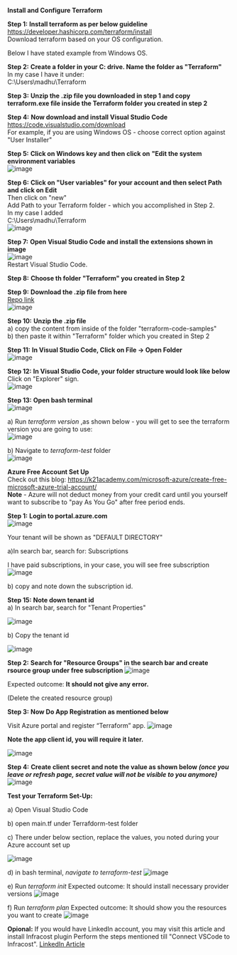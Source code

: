 **Install and Configure Terraform**

**Step 1:** **Install terraform as per below guideline**
https://developer.hashicorp.com/terraform/install <br/>
Download terraform based on your OS configuration. <br/>

Below I have stated example from Windows OS. <br/>

**Step 2:** **Create a folder in your C: drive. Name the folder as "Terraform"** <br/>
In my case I have it under: <br/>
C:\Users\madhu\Terraform <br/>

**Step 3:** **Unzip the .zip file you downloaded in step 1 and copy terraform.exe file inside the Terraform folder you created in step 2** <br/>

**Step 4:** **Now download and install Visual Studio Code** <br/>
https://code.visualstudio.com/download <br/>
For example, if you are using Windows OS - choose correct option against "User Installer" <br/>

**Step 5:** **Click on Windows key and then click on** **"Edit the system environment variables** <br/>
![image](https://github.com/user-attachments/assets/6f15a7b4-dd16-48cc-bcf2-e30a436df21c) <br/>

**Step 6:** **Click on "User variables" for your account and then select Path and click on Edit** <br/>
Then click on "new" <br/>
Add Path to your Terraform folder - which you accomplished in Step 2. <br/>
In my case I added <br/>
C:\Users\madhu\Terraform <br/>
![image](https://github.com/user-attachments/assets/69ec8bca-ab9a-4ee6-ad6f-2c66c6ccef31) <br/>

**Step 7:** **Open Visual Studio Code and install the extensions shown in image**  <br/>
![image](https://github.com/user-attachments/assets/51d628bb-5c35-4db9-872e-7f80bf1c5ea7)  <br/>
Restart Visual Studio Code. <br/>

**Step 8:** **Choose th folder "Terraform" you created in Step 2**  <br/>

**Step 9:** **Download the .zip file from here**  <br/>
[Repo link](https://github.com/madhubanti0007/terraform-code-samples)  <br/>
![image](https://github.com/user-attachments/assets/f5ed5c83-904a-41fa-b397-c3b289924734)  <br/>

**Step 10:**  **Unzip the .zip file** <br/>
a) copy the content from inside of the folder "terraform-code-samples" <br/>
b) then paste it within "Terraform" folder which you created in Step 2 <br/>

**Step 11:** **In Visual Studio Code, Click on File -> Open Folder**   <br/>
![image](https://github.com/user-attachments/assets/bfb1aa65-31cf-48b4-bd80-490effbc2410)  <br/>

**Step 12:** **In Visual Studio Code, your folder structure would look like below** <br/>
Click on "Explorer" sign. <br/>
![image](https://github.com/user-attachments/assets/24c163f8-4805-4f67-98cf-f05c2e533a15) <br/>

**Step 13:** **Open bash terminal** <br/>
![image](https://github.com/user-attachments/assets/0a48d89a-ed0a-4ca0-b30e-c075d671d951) <br/>

a) Run _terraform version_ ,as shown below - you will get to see the terraform version you are going to use: <br/>
![image](https://github.com/user-attachments/assets/3076c94f-f771-43f3-8b8e-0c8d62cbb6cb) <br/>

b) Navigate to _terraform-test_ folder <br/>
![image](https://github.com/user-attachments/assets/4febcdb7-9701-436d-a2ea-0d9f3bed8a8c) <br/>

**Azure Free Account Set Up** <br/>
Check out this blog: https://k21academy.com/microsoft-azure/create-free-microsoft-azure-trial-account/ <br/>
**Note** - Azure will not deduct money from your credit card until you yourself want to subscribe to "pay As You Go" after free period ends. <br/>

**Step 1:** **Login to portal.azure.com** <br/>
![image](https://github.com/user-attachments/assets/da832553-55ef-4f80-93f1-8fbcf4b3a62d) <br/>

Your tenant will be shown as "DEFAULT DIRECTORY" <br/>

a)In search bar, search for: Subscriptions <br/>

I have paid subscriptions, in your case, you will see free subscription <br/>
![image](https://github.com/user-attachments/assets/18750a9f-f178-414f-b860-abfa79952e0d) <br/>

b) copy and note down the subscription id. <br/>

**Step 15:** **Note down tenant id** <br/>
a) In search bar, search for  "Tenant Properties" <br/>

![image](https://github.com/user-attachments/assets/697976d9-9767-40a5-bdd9-da1f9a3ffc58)


b) Copy the tenant id

![image](https://github.com/user-attachments/assets/a4a5785e-ad7e-476e-9688-f2f7fe8a6984)

**Step 2:** **Search for "Resource Groups" in the search bar and create rsource group under free subscription**
![image](https://github.com/user-attachments/assets/812bbf3a-6262-4237-aa7a-0029d8ee46eb)

Expected outcome: **It should not give any error.**

(Delete the created resource group)

**Step 3:** **Now Do App Registration  as mentioned below**

Visit Azure portal and register “Terraform” app.
![image](https://github.com/user-attachments/assets/d082a8ea-6333-4f5b-86a6-7cb73647bad5)

**Note the app client id, you will require it later.**

![image](https://github.com/user-attachments/assets/82434a47-9a97-465b-adec-864737ba6699)

**Step 4:** **Create client secret and note the value as shown below _(once you leave or refresh page, secret value will not be visible to you anymore)_**
![image](https://github.com/user-attachments/assets/fb5b564d-c79c-4346-b121-0a0b2c74fa1b)

**Test your Terraform Set-Up:**

a) Open Visual Studio Code

b) open main.tf under Terrafdorm-test folder

c) There under below section, replace the values, you noted during your Azure account set up

![image](https://github.com/user-attachments/assets/396be44a-9d87-49ff-b836-61a27c3b0bc9)

d) in bash terminal, _navigate to terraform-test_
![image](https://github.com/user-attachments/assets/6f9af1af-8075-4d86-b9c6-909ace5e982d)

e) Run _terraform init_
Expected outcome: It should install necessary provider versions
![image](https://github.com/user-attachments/assets/37b7e0fc-005c-401a-8a16-7d61be630be7)

f) Run _terraform plan_
Expected outcome: It should show you the resources you want to create
![image](https://github.com/user-attachments/assets/f9fc8da8-d8f8-44a5-bc5a-c623661b720d)

**Opional:** If you would have LinkedIn account, you may visit this article and install Infracost plugin 
Perform the steps mentioned till "Connect VSCode to Infracost".
[LinkedIn Article](http://linkedin.com/pulse/infracost-predict-cost-your-terraform-before-you-provision-jash-5nquf/?trackingId=Lsmv6pz%2FSw%2BAJ331l0FBXA%3D%3D)





















